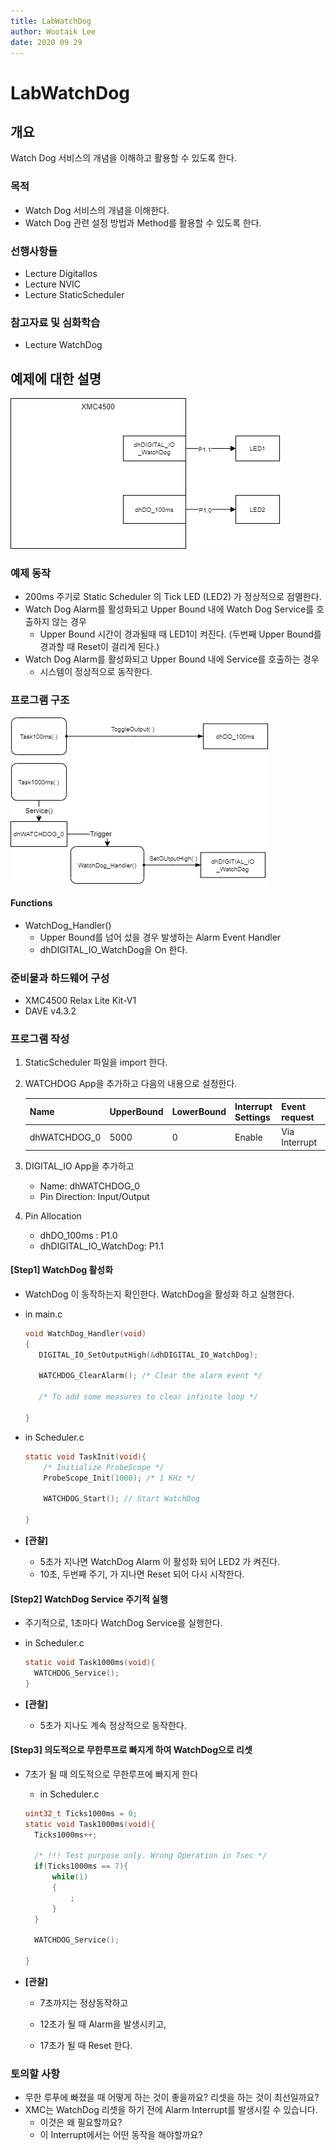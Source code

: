 ```yaml
---
title: LabWatchDog
author: Wootaik Lee
date: 2020 09 29
---
```


# LabWatchDog

## 개요
Watch Dog 서비스의 개념을 이해하고 활용할 수 있도록 한다.

### 목적
* Watch Dog 서비스의 개념을 이해한다.
* Watch Dog 관련 설정 방법과 Method를 활용할 수 있도록 한다.

### 선행사항들
* Lecture DigitalIos
* Lecture NVIC
* Lecture StaticScheduler

### 참고자료 및 심화학습
* Lecture WatchDog

## 예제에 대한 설명

![LabWatchDog_SystemDiagram](.\images\LabWatchDog_SystemDiagram.png)

### 예제 동작
* 200ms 주기로 Static Scheduler 의 Tick LED (LED2) 가 정상적으로 점멸한다.
* Watch Dog Alarm를 활성화되고 Upper Bound 내에 Watch Dog Service를 호출하지 않는 경우
  * Upper Bound 시간이 경과될때  때 LED1이 켜진다. (두번째 Upper Bound를 경과할 때 Reset이 걸리게 된다.)
* Watch Dog Alarm를 활성화되고 Upper Bound 내에 Service를 호출하는 경우
  * 시스템이 정상적으로 동작한다.

### 프로그램 구조

![LabTimer_SoftwareArchitecture](./images/LabWatchDog_SoftwareArchitecture.png)

#### Functions
* WatchDog_Handler()
    - Upper Bound를 넘어 섰을 경우 발생하는 Alarm Event Handler
    - dhDIGITAL_IO_WatchDog을 On 한다.

### 준비물과 하드웨어 구성
* XMC4500 Relax Lite Kit-V1
* DAVE v4.3.2

### 프로그램 작성
1. StaticScheduler 파일을 import 한다.

2. WATCHDOG App을 추가하고 다음의 내용으로 설정한다.

    | Name         | UpperBound | LowerBound | Interrupt Settings | Event request | event handler    |
    | ------------ | ---------- | ---------- | ------------------ | ------------- | ---------------- |
    | dhWATCHDOG_0 | 5000       | 0          | Enable             | Via Interrupt | WatchDog_Handler |

3. DIGITAL_IO App을 추가하고 

    - Name: dhWATCHDOG_0
    - Pin Direction: Input/Output

4. Pin Allocation

    - dhDO_100ms : P1.0
    - dhDIGITAL_IO_WatchDog: P1.1

#### [Step1] WatchDog 활성화

* WatchDog 이 동작하는지 확인한다. WatchDog을 활성화 하고 실행한다.

* in main.c

  ```c
  void WatchDog_Handler(void)
  {
     DIGITAL_IO_SetOutputHigh(&dhDIGITAL_IO_WatchDog);
  
     WATCHDOG_ClearAlarm(); /* Clear the alarm event */
  
     /* To add some measures to clear infinite loop */
  
  }
  ```

  

* in Scheduler.c

  ```c
  static void TaskInit(void){
      /* Initialize ProbeScope */
      ProbeScope_Init(1000); /* 1 KHz */
  
      WATCHDOG_Start(); // Start WatchDog
  
  }
  ```

* **[관찰]**

  * 5초가 지나면 WatchDog Alarm 이 활성화 되어 LED2 가 켜진다.
  * 10초, 두번째 주기, 가 지나면 Reset 되어 다시 시작한다.
  
  

#### [Step2] WatchDog Service 주기적 실행

* 주기적으로, 1초마다 WatchDog Service를 실행한다.

* in Scheduler.c

  ```c
  static void Task1000ms(void){
  	WATCHDOG_Service();
  }
  ```
  
* **[관찰]**

  * 5초가 지나도 계속 정상적으로 동작한다.
  


#### [Step3] 의도적으로 무한루프로 빠지게 하여 WatchDog으로 리셋

* 7초가 될 때 의도적으로 무한루프에 빠지게 한다

  * in Scheduler.c

  ```c
  uint32_t Ticks1000ms = 0;
  static void Task1000ms(void){
  	Ticks1000ms++;
  
  	/* !!! Test purpose only. Wrong Operation in 7sec */
  	if(Ticks1000ms == 7){
  		while(1)
  		{
  			;
  		}
  	}
  
  	WATCHDOG_Service();
  
  }
  ```

* **[관찰]**

  * 7초까지는 정상동작하고

  * 12초가 될 때 Alarm을 발생시키고, 

  * 17초가 될 때 Reset 한다.

    

### 토의할 사항

* 무한 루푸에 빠졌을 때 어떻게 하는 것이 좋을까요? 리셋을 하는 것이 최선일까요?
* XMC는 WatchDog 리셋을 하기 전에 Alarm Interrupt를 발생시킬 수 있습니다.  
  * 이것은 왜 필요할까요? 
  * 이 Interrupt에서는 어떤 동작을 해야할까요?